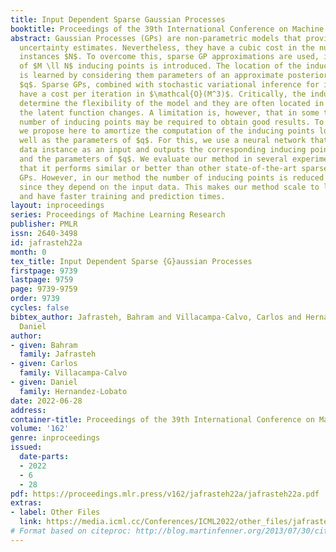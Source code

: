 ```yaml
---
title: Input Dependent Sparse Gaussian Processes
booktitle: Proceedings of the 39th International Conference on Machine Learning
abstract: Gaussian Processes (GPs) are non-parametric models that provide accurate
  uncertainty estimates. Nevertheless, they have a cubic cost in the number of data
  instances $N$. To overcome this, sparse GP approximations are used, in which a set
  of $M \ll N$ inducing points is introduced. The location of the inducing points
  is learned by considering them parameters of an approximate posterior distribution
  $q$. Sparse GPs, combined with stochastic variational inference for inferring $q$
  have a cost per iteration in $\mathcal{O}(M^3)$. Critically, the inducing points
  determine the flexibility of the model and they are often located in regions where
  the latent function changes. A limitation is, however, that in some tasks a large
  number of inducing points may be required to obtain good results. To alleviate this,
  we propose here to amortize the computation of the inducing points locations, as
  well as the parameters of $q$. For this, we use a neural network that receives a
  data instance as an input and outputs the corresponding inducing points locations
  and the parameters of $q$. We evaluate our method in several experiments, showing
  that it performs similar or better than other state-of-the-art sparse variational
  GPs. However, in our method the number of inducing points is reduced drastically
  since they depend on the input data. This makes our method scale to larger datasets
  and have faster training and prediction times.
layout: inproceedings
series: Proceedings of Machine Learning Research
publisher: PMLR
issn: 2640-3498
id: jafrasteh22a
month: 0
tex_title: Input Dependent Sparse {G}aussian Processes
firstpage: 9739
lastpage: 9759
page: 9739-9759
order: 9739
cycles: false
bibtex_author: Jafrasteh, Bahram and Villacampa-Calvo, Carlos and Hernandez-Lobato,
  Daniel
author:
- given: Bahram
  family: Jafrasteh
- given: Carlos
  family: Villacampa-Calvo
- given: Daniel
  family: Hernandez-Lobato
date: 2022-06-28
address:
container-title: Proceedings of the 39th International Conference on Machine Learning
volume: '162'
genre: inproceedings
issued:
  date-parts:
  - 2022
  - 6
  - 28
pdf: https://proceedings.mlr.press/v162/jafrasteh22a/jafrasteh22a.pdf
extras:
- label: Other Files
  link: https://media.icml.cc/Conferences/ICML2022/other_files/jafrasteh22a-supp.zip
# Format based on citeproc: http://blog.martinfenner.org/2013/07/30/citeproc-yaml-for-bibliographies/
---
```

